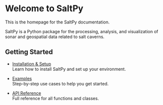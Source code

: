 # Welcome to SaltPy

This is the homepage for the SaltPy documentation.

SaltPy is a Python package for the processing, analysis, and visualization of sonar and geospatial data related to salt caverns.

## Getting Started

- [Installation & Setup](setup/installation.md)  
  Learn how to install SaltPy and set up your environment.

- [Examples](examples/wireframe-EXAMPLE.md)  
  Step-by-step use cases to help you get started.

- [API Reference](api/SonarPy.md)  
  Full reference for all functions and classes.